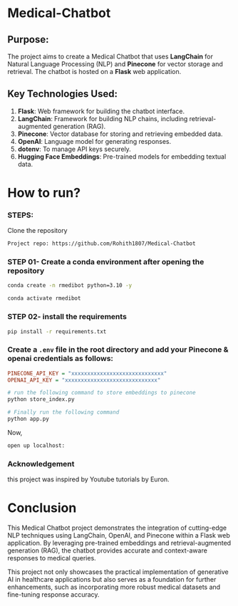 # Medical-Chatbot

## Purpose:
The project aims to create a Medical Chatbot that uses **LangChain** for Natural Language Processing (NLP) and **Pinecone** for vector storage and retrieval. The chatbot is hosted on a **Flask** web application.

## Key Technologies Used:
1. **Flask**: Web framework for building the chatbot interface.
2. **LangChain**: Framework for building NLP chains, including retrieval-augmented generation (RAG).
3. **Pinecone**: Vector database for storing and retrieving embedded data.
4. **OpenAI**: Language model for generating responses.
5. **dotenv**: To manage API keys securely.
6. **Hugging Face Embeddings**: Pre-trained models for embedding textual data.

# How to run?
### STEPS:

Clone the repository

```bash
Project repo: https://github.com/Rohith1807/Medical-Chatbot
```
### STEP 01- Create a conda environment after opening the repository

```bash
conda create -n rmedibot python=3.10 -y
```

```bash
conda activate rmedibot
```


### STEP 02- install the requirements
```bash
pip install -r requirements.txt
```
### Create a `.env` file in the root directory and add your Pinecone & openai credentials as follows:

```ini
PINECONE_API_KEY = "xxxxxxxxxxxxxxxxxxxxxxxxxxxxx"
OPENAI_API_KEY = "xxxxxxxxxxxxxxxxxxxxxxxxxxxxx"
```


```bash
# run the following command to store embeddings to pinecone
python store_index.py
```

```bash
# Finally run the following command
python app.py
```

Now,
```bash
open up localhost:
```

### Acknowledgement
this project was inspired by Youtube tutorials by Euron.

# Conclusion
This Medical Chatbot project demonstrates the integration of cutting-edge NLP techniques using LangChain, OpenAI, and Pinecone within a Flask web application. By leveraging pre-trained embeddings and retrieval-augmented generation (RAG), the chatbot provides accurate and context-aware responses to medical queries.

This project not only showcases the practical implementation of generative AI in healthcare applications but also serves as a foundation for further enhancements, such as incorporating more robust medical datasets and fine-tuning response accuracy.
